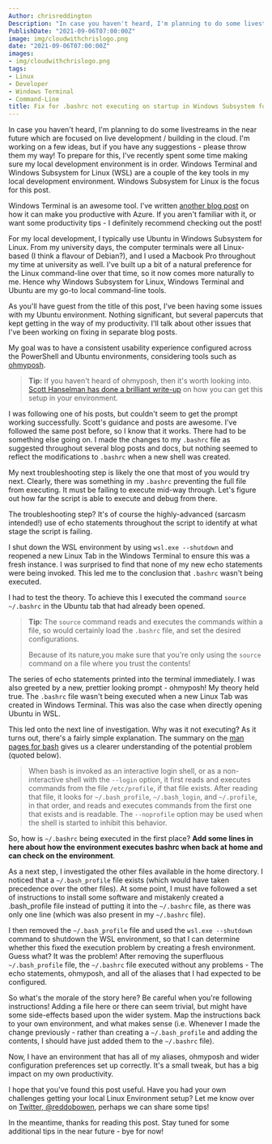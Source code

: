 ```yaml
---
Author: chrisreddington
Description: "In case you haven't heard, I'm planning to do some livestreams in the near future which are focused on live development / building in the cloud. I'm working on a few ideas, but if you have any suggestions - please throw them my way! To prepare for this, I've recently spent some time making sure my local development environment is in order. Windows Terminal and Windows Subsystem for Linux are a couple of the key tools in my local development environment. Windows Subsystem for Linux is the focus for this post."
PublishDate: "2021-09-06T07:00:00Z"
image: img/cloudwithchrislogo.png
date: "2021-09-06T07:00:00Z"
images:
- img/cloudwithchrislogo.png
tags:
- Linux
- Developer
- Windows Terminal
- Command-Line
title: Fix for .bashrc not executing on startup in Windows Subsystem for Linux
---
```

In case you haven't heard, I'm planning to do some livestreams in the near future which are focused on live development / building in the cloud. I'm working on a few ideas, but if you have any suggestions - please throw them my way! To prepare for this, I've recently spent some time making sure my local development environment is in order. Windows Terminal and Windows Subsystem for Linux (WSL) are a couple of the key tools in my local development environment. Windows Subsystem for Linux is the focus for this post.

Windows Terminal is an awesome tool. I've written [another blog post](/blog/windows-terminal-productive-azure) on how it can make you productive with Azure. If you aren't familiar with it, or want some productivity tips - I definitely recommend checking out the post!

For my local development, I typically use Ubuntu in Windows Subsystem for Linux. From my university days, the computer terminals were all Linux-based (I think a flavour of Debian?), and I used a Macbook Pro throughout my time at university as well. I've built up a bit of a natural preference for the Linux command-line over that time, so it now comes more naturally to me. Hence why Windows Subsystem for Linux, Windows Terminal and Ubuntu are my go-to local command-line tools. 

As you'll have guest from the title of this post, I've been having some issues with my Ubuntu environment. Nothing significant, but several papercuts that kept getting in the way of my productivity. I'll talk about other issues that I've been working on fixing in separate blog posts.

My goal was to have a consistent usability experience configured across the PowerShell and Ubuntu environments, considering tools such as [ohmyposh](https://ohmyposh.dev/docs/). 

> **Tip:** If you haven't heard of ohmyposh, then it's worth looking into. [Scott Hanselman has done a brilliant write-up](https://www.hanselman.com/blog/my-ultimate-powershell-prompt-with-oh-my-posh-and-the-windows-terminal) on how you can get this setup in your environment.

I was following one of his posts, but couldn't seem to get the prompt working successfully. Scott's guidance and posts are awesome. I've followed the same post before, so I know that it works. There had to be something else going on. I made the changes to my ``.bashrc`` file as suggested throughout several blog posts and docs, but nothing seemed to reflect the modifications to ``.bashrc`` when a new shell was created.

My next troubleshooting step is likely the one that most of you would try next. Clearly, there was something in my ``.bashrc`` preventing the full file from executing. It must be failing to execute mid-way through. Let's figure out how far the script is able to execute and debug from there.

The troubleshooting step? It's of course the highly-advanced (sarcasm intended!) use of echo statements throughout the script to identify at what stage the script is failing.

I shut down the WSL environment by using ``wsl.exe --shutdown`` and reopened a new Linux Tab in the Windows Terminal to ensure this was a fresh instance. I was surprised to find that none of my new echo statements were being invoked. This led me to the conclusion that ``.bashrc`` wasn't being executed.

I had to test the theory. To achieve this I executed the command ``source ~/.bashrc`` in the Ubuntu tab that had already been opened.

> **Tip:** The ``source`` command reads and executes the commands within a file, so would certainly load the ``.bashrc`` file, and set the desired configurations.
>
> Because of its nature,you make sure that you're only using the ``source`` command on a file where you trust the contents!

The series of echo statements printed into the terminal immediately. I was also greeted by a new, prettier looking prompt - ohmyposh! My theory held true. The ``.bashrc`` file wasn't being executed when a new Linux Tab was created in Windows Terminal. This was also the case when directly opening Ubuntu in WSL.

This led onto the next line of investigation. Why was it not executing? As it turns out, there's a fairly simple explanation. The summary on the [man pages for bash](https://www.man7.org/linux/man-pages/man1/bash.1.html) gives us a clearer understanding of the potential problem (quoted below).

> When bash is invoked as an interactive login shell, or as a non-interactive shell with the ``--login`` option, it first reads and executes commands from the file ``/etc/profile``, if that file exists.  After reading that file, it looks for ``~/.bash_profile``, ``~/.bash_login``, and ``~/.profile``, in that order, and reads and executes commands from the first one that exists and is readable. The ``--noprofile`` option may be used when the shell is started to inhibit this behavior.

So, how is ``~/.bashrc`` being executed in the first place? **Add some lines in here about how the environment executes bashrc when back at home and can check on the environment**.

As a next step, I investigated the other files available in the home directory. I noticed that a ``~/.bash_profile`` file exists (which would have taken precedence over the other files). At some point, I must have followed a set of instructions to install some software and mistakenly created a .bash_profile file instead of putting it into the ``~/.bashrc`` file, as there was only one line (which was also present in my ``~/.bashrc`` file).

I then removed the ``~/.bash_profile`` file and used the ``wsl.exe --shutdown`` command to shutdown the WSL environment, so that I can determine whether this fixed the execution problem by creating a fresh environment. Guess what? It was the problem! After removing the superfluous ``~/.bash_profile`` file, the ``~/.bashrc`` file executed without any problems - The echo statements, ohmyposh, and all of the aliases that I had expected to be configured.

So what's the morale of the story here? Be careful when you're following instructions! Adding a file here or there can seem trivial, but might have some side-effects based upon the wider system. Map the instructions back to your own environment, and what makes sense (i.e. Whenever I made the change previously - rather than creating a ``~/.bash_profile`` and adding the contents, I should have just added them to the ``~/.bashrc`` file).

Now, I have an environment that has all of my aliases, ohmyposh and wider configuration preferences set up correctly. It's a small tweak, but has a big impact on my own productivity.

I hope that you've found this post useful. Have you had your own challenges getting your local Linux Environment setup? Let me know over on [Twitter, @reddobowen](https://twitter.com/reddobowen), perhaps we can share some tips!

In the meantime, thanks for reading this post. Stay tuned for some additional tips in the near future - bye for now!